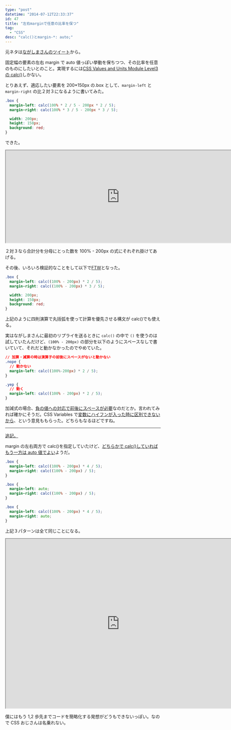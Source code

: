 ```yaml
---
type: "post"
datetime: "2014-07-12T22:33:37"
id: 47
title: "左右marginで任意の比率を保つ"
tag:
  - "CSS"
desc: "calc()とmargin-*: auto;"
---
```


元ネタは[ながしまさんのツイート](https://twitter.com/hail2u_/status/487903628665970691)から。

固定幅の要素の左右 margin で auto 値っぽい挙動を保ちつつ、その比率を任意のものにしたいとのこと。実現するには[CSS Values and Units Module Level3 の calc()](http://www.w3.org/TR/css-values/#calc)しかない。

とりあえず、適応したい要素を 200\*150px の.box として、`margin-left` と `margin-right` の比２対３になるように書いてみた。

```css
.box {
  margin-left: calc(100% * 2 / 5 - 200px * 2 / 5);
  margin-right: calc(100% * 3 / 5 - 200px * 3 / 5);

  width: 200px;
  height: 150px;
  background: red;
}
```

できた。

<iframe width="736" height="300" src="https://jsfiddle.net/4rp7s3nv/embedded/result,html,css/" allowfullscreen></iframe>

２対３なら合計分を分母にとった数を 100% - 200px の式にそれぞれ掛けてあげる。

その後、いろいろ検証的なことをして以下で[FTW](https://twitter.com/hail2u_/status/487928879793721344)となった。

```css
.box {
  margin-left: calc((100% - 200px) * 2 / 5);
  margin-right: calc((100% - 200px) * 3 / 5);

  width: 200px;
  height: 150px;
  background: red;
}
```

上記のように四則演算で丸括弧を使って計算を優先させる構文が calc()でも使える。

実はながしまさんに最初のリプライを送るときに `calc()` の中で `()` を使うのは試していたんだけど、`(100% - 200px)` の部分を以下のようにスペースなしで書いていて、それだと動かなかったのでやめていた。

<!-- prettier-ignore -->
```css
// 加算・減算の時は演算子の前後にスペースがないと動かない
.nope {
  // 動かない
  margin-left: calc((100%-200px) * 2 / 5);
}

.yep {
  // 動く
  margin-left: calc((100% - 200px) * 2 / 5);
}
```

加減式の場合、[負の値への対応で前後にスペースが必要](https://twitter.com/hail2u_/status/487940265684897792)なのだとか。言われてみれば確かにそうだ。CSS Variables で[変数にハイフンが入った時に区別できないから](https://twitter.com/xl1blue/status/487937984524591104)、という意見ももらった。どちらもなるほどですね。

---

<ins datetime="2014-07-13T17:03:00+09:00" data-insdate="※2014/7/13 17:03">追記。</ins>

margin の左右両方で calc()を指定していたけど、[どちらかで calc()していればもう一方は auto 値でよい](http://hail2u.net/blog/webdesign/split-margin-with-ratio.html)ようだ。

```css
.box {
  margin-left: calc((100% - 200px) * 4 / 5);
  margin-right: calc((100% - 200px) / 5);
}
```

```css
.box {
  margin-left: auto;
  margin-right: calc((100% - 200px) / 5);
}
```

```css
.box {
  margin-left: calc((100% - 200px) * 4 / 5);
  margin-right: auto;
}
```

上記３パターンは全て同じことになる。

<iframe width="736" height="550" src="https://jsfiddle.net/h3an1kup/1/embedded/result,html,css/" allowfullscreen></iframe>

僕にはもう 1,2 歩先までコードを簡略化する発想がどうもできないっぽい。なので CSS おじさんは名乗れない。
